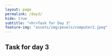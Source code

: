 ```yaml
---
layout: page
permalink: /day3/
hide: true
subtitle: "<hr>Task for Day 3"
feature-img: "assets/img/pexels/computer2.jpeg"
--- 
```


## Task for day 3

